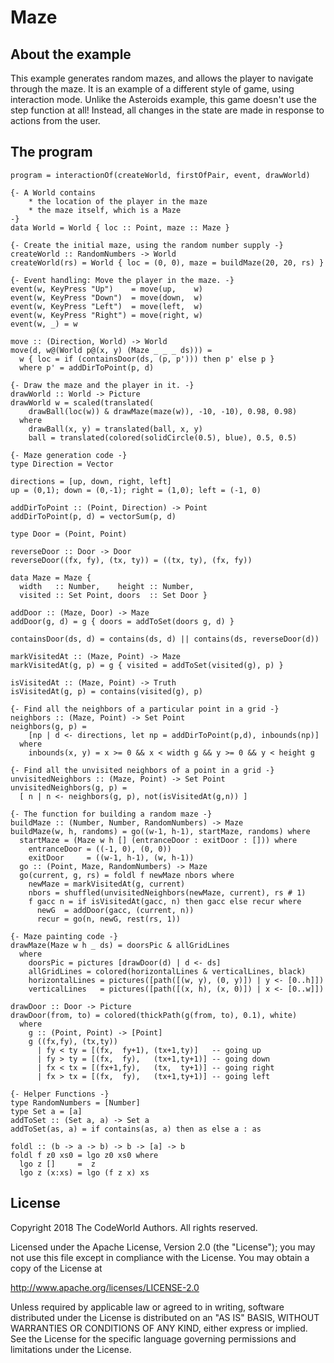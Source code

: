 Maze
====

About the example
-----------------

This example generates random mazes, and allows the player to navigate
through the maze.  It is an example of a different style of game, using
interaction mode.  Unlike the Asteroids example, this game doesn't use
the step function at all!  Instead, all changes in the state are made
in response to actions from the user.

The program
-----------

    program = interactionOf(createWorld, firstOfPair, event, drawWorld)

    {- A World contains
        * the location of the player in the maze
        * the maze itself, which is a Maze
    -}
    data World = World { loc :: Point, maze :: Maze }

    {- Create the initial maze, using the random number supply -}
    createWorld :: RandomNumbers -> World
    createWorld(rs) = World { loc = (0, 0), maze = buildMaze(20, 20, rs) }

    {- Event handling: Move the player in the maze. -}
    event(w, KeyPress "Up")    = move(up,    w)
    event(w, KeyPress "Down")  = move(down,  w)
    event(w, KeyPress "Left")  = move(left,  w)
    event(w, KeyPress "Right") = move(right, w)
    event(w, _) = w

    move :: (Direction, World) -> World
    move(d, w@(World p@(x, y) (Maze _ _ _ ds))) =
      w { loc = if (containsDoor(ds, (p, p'))) then p' else p }
      where p' = addDirToPoint(p, d)

    {- Draw the maze and the player in it. -}
    drawWorld :: World -> Picture
    drawWorld w = scaled(translated(
        drawBall(loc(w)) & drawMaze(maze(w)), -10, -10), 0.98, 0.98)
      where
        drawBall(x, y) = translated(ball, x, y)
        ball = translated(colored(solidCircle(0.5), blue), 0.5, 0.5)

    {- Maze generation code -}
    type Direction = Vector

    directions = [up, down, right, left]
    up = (0,1); down = (0,-1); right = (1,0); left = (-1, 0)

    addDirToPoint :: (Point, Direction) -> Point
    addDirToPoint(p, d) = vectorSum(p, d)

    type Door = (Point, Point)

    reverseDoor :: Door -> Door
    reverseDoor((fx, fy), (tx, ty)) = ((tx, ty), (fx, fy))

    data Maze = Maze {
      width   :: Number,    height :: Number,
      visited :: Set Point, doors  :: Set Door }

    addDoor :: (Maze, Door) -> Maze
    addDoor(g, d) = g { doors = addToSet(doors g, d) }

    containsDoor(ds, d) = contains(ds, d) || contains(ds, reverseDoor(d))

    markVisitedAt :: (Maze, Point) -> Maze
    markVisitedAt(g, p) = g { visited = addToSet(visited(g), p) }

    isVisitedAt :: (Maze, Point) -> Truth
    isVisitedAt(g, p) = contains(visited(g), p)

    {- Find all the neighbors of a particular point in a grid -}
    neighbors :: (Maze, Point) -> Set Point
    neighbors(g, p) =
        [np | d <- directions, let np = addDirToPoint(p,d), inbounds(np)]
      where
        inbounds(x, y) = x >= 0 && x < width g && y >= 0 && y < height g

    {- Find all the unvisited neighbors of a point in a grid -}
    unvisitedNeighbors :: (Maze, Point) -> Set Point
    unvisitedNeighbors(g, p) =
      [ n | n <- neighbors(g, p), not(isVisitedAt(g,n)) ]

    {- The function for building a random maze -}
    buildMaze :: (Number, Number, RandomNumbers) -> Maze
    buildMaze(w, h, randoms) = go((w-1, h-1), startMaze, randoms) where
      startMaze = (Maze w h [] (entranceDoor : exitDoor : [])) where
        entranceDoor = ((-1, 0), (0, 0))
        exitDoor     = ((w-1, h-1), (w, h-1))
      go :: (Point, Maze, RandomNumbers) -> Maze
      go(current, g, rs) = foldl f newMaze nbors where
        newMaze = markVisitedAt(g, current)
        nbors = shuffled(unvisitedNeighbors(newMaze, current), rs # 1)
        f gacc n = if isVisitedAt(gacc, n) then gacc else recur where
          newG  = addDoor(gacc, (current, n))
          recur = go(n, newG, rest(rs, 1))

    {- Maze painting code -}
    drawMaze(Maze w h _ ds) = doorsPic & allGridLines
      where
        doorsPic = pictures [drawDoor(d) | d <- ds]
        allGridLines = colored(horizontalLines & verticalLines, black)
        horizontalLines = pictures([path([(w, y), (0, y)]) | y <- [0..h]])
        verticalLines   = pictures([path([(x, h), (x, 0)]) | x <- [0..w]])

    drawDoor :: Door -> Picture
    drawDoor(from, to) = colored(thickPath(g(from, to), 0.1), white)
      where
        g :: (Point, Point) -> [Point]
        g ((fx,fy), (tx,ty))
          | fy < ty = [(fx,  fy+1), (tx+1,ty)]   -- going up
          | fy > ty = [(fx,  fy),   (tx+1,ty+1)] -- going down
          | fx < tx = [(fx+1,fy),   (tx,  ty+1)] -- going right
          | fx > tx = [(fx,  fy),   (tx+1,ty+1)] -- going left

    {- Helper Functions -}
    type RandomNumbers = [Number]
    type Set a = [a]
    addToSet :: (Set a, a) -> Set a
    addToSet(as, a) = if contains(as, a) then as else a : as

    foldl :: (b -> a -> b) -> b -> [a] -> b
    foldl f z0 xs0 = lgo z0 xs0 where
      lgo z []     =  z
      lgo z (x:xs) = lgo (f z x) xs

License
-------

Copyright 2018 The CodeWorld Authors. All rights reserved.

Licensed under the Apache License, Version 2.0 (the "License");
you may not use this file except in compliance with the License.
You may obtain a copy of the License at

  http://www.apache.org/licenses/LICENSE-2.0

Unless required by applicable law or agreed to in writing, software
distributed under the License is distributed on an "AS IS" BASIS,
WITHOUT WARRANTIES OR CONDITIONS OF ANY KIND, either express or implied.
See the License for the specific language governing permissions and
limitations under the License.
